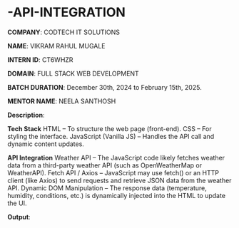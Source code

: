 # -API-INTEGRATION

**COMPANY**: CODTECH IT SOLUTIONS

**NAME**: VIKRAM RAHUL MUGALE

**INTERN ID**: CT6WHZR

**DOMAIN**: FULL STACK WEB DEVELOPMENT

**BATCH DURATION**: December 30th, 2024 to February 15th, 2025.

**MENTOR NAME**: NEELA SANTHOSH

**Description**:

**Tech Stack**
HTML – To structure the web page (front-end).
CSS – For styling the interface.
JavaScript (Vanilla JS) – Handles the API call and dynamic content updates.

**API Integration**
Weather API – The JavaScript code likely fetches weather data from a third-party weather API (such as OpenWeatherMap or WeatherAPI).
Fetch API / Axios – JavaScript may use fetch() or an HTTP client (like Axios) to send requests and retrieve JSON data from the weather API.
Dynamic DOM Manipulation – The response data (temperature, humidity, conditions, etc.) is dynamically injected into the HTML to update the UI.

**Output**:
